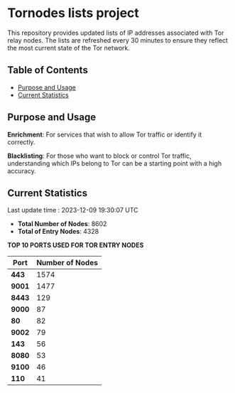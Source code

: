 # Tornodes lists project

This repository provides updated lists of IP addresses associated with Tor relay nodes. The lists are refreshed every 30 minutes to ensure they reflect the most current state of the Tor network.

## Table of Contents

- [Purpose and Usage](#purpose-and-usage)
- [Current Statistics](#current-statistics)


## Purpose and Usage

**Enrichment**: For services that wish to allow Tor traffic or identify it correctly.

**Blacklisting**: For those who want to block or control Tor traffic, understanding which IPs belong to Tor can be a starting point with a high accuracy.

## Current Statistics

Last update time : 2023-12-09 19:30:07 UTC

- **Total Number of Nodes**: 8602
- **Total of Entry Nodes**: 4328

**TOP 10 PORTS USED FOR TOR ENTRY NODES**

| **Port** | **Number of Nodes** |
|------|-----------------|
| **443**   | 1574  |
| **9001**   | 1477  |
| **8443**   | 129  |
| **9000**   | 87  |
| **80**   | 82  |
| **9002**   | 79  |
| **143**   | 56  |
| **8080**   | 53  |
| **9100**   | 46  |
| **110**   | 41  |

